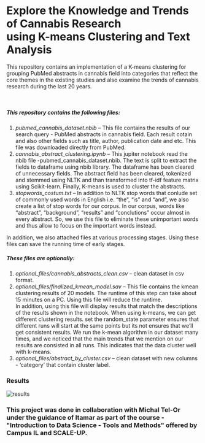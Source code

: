  # Explore the Knowledge and Trends of Cannabis Research </br> using K-means Clustering and Text Analysis

<p>
This repository contains an implementation of a K-means clustering for grouping PubMed abstracts in cannabis field into categories that reflect the core themes in the existing studies and also examine the trends of cannabis research during the last 20 years.
</p>

<p>
  
</br>

##### This repository contains the following files:
1. <i>pubmed_cannabis_dataset.nbib</i> – This file contains the results of our search query - PubMed abstracts in cannabis field. Each result cotain and also other fields such as title, author, publication date and etc. This file was downloaded directly from PubMed.</br>
2. <i>cannabis_abstract_clustering.ipynb</i> – This jupiter notebook read the nbib file -pubmed_cannabis_dataset.nbib. The text is split to extract the fields to dataframe using nbib library. The dataframe has been cleared of unnecessary fields. The abstract field has been cleared, tokenized and stemmed using NLTK and than transformed into tf-idf feature matrix using Scikit-learn. Finally, K-means is used to cluster the abstracts.</br>
3. <i>stopwords_costum.txt</i> – In addition to NLTK stop words that conlude set of commonly used words in English i.e. “the”, “is” and “and”, we also create a list of stop words for our corpus. In our corpus, words like “abstract”, “background”, “results” and “conclutions”  occur almost in every abstract. So, we use this file to eliminate these unimportant words and thus allow to focus on the important words instead.
</p>

<p>
In addition, we also attached files at various processing stages. Using these files can save the running time of early stages.</br>

##### These files are optionally:
1. <i>optional_files/cannabis_abstracts_clean.csv</i> – clean dataset in csv format.</br>
2. <i>optional_files/finalized_kmean_model.sav</i> – This file contains the kmean clustering results of 20 models. The runtime of this step can take about 15 minutes on a PC. Using this file will reduce the runtime. </br>
In addition, using this file will display results that match the descriptions of the results shown in the notebook. When using k-means, we can get different clustering results. set the random_state parameter ensures that different runs will start at the same points but its not ensures that we’ll get consistent results. We run the k-mean algorithm in our dataset many times, and we noticed that the main trends that we mention on our results are consisted in all runs. This indicates that the data cluster well with k-means.
3. <i>optional_files/abstract_by_cluster.csv</i> – clean dataset with new columns - ‘category’ that contain cluster label.</br>
</p>

### Results

![results](https://user-images.githubusercontent.com/86036130/122894212-aa6bca00-d34f-11eb-9eff-6e45322c0710.PNG)

### This project was done in collaboration with Michal Tel-Or under the guidance of Itamar as part of the course - "Introduction to Data Science - Tools and Methods" offered by Campus IL and SCALE-UP.
